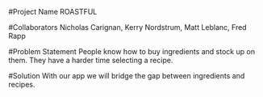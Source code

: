 #Project Name
ROASTFUL

#Collaborators
Nicholas Carignan, Kerry Nordstrum, Matt Leblanc, Fred Rapp

#Problem Statement
People know how to buy ingredients and stock up on them. They have a harder time selecting a recipe.

#Solution
With our app we will bridge the gap between ingredients and recipes.
